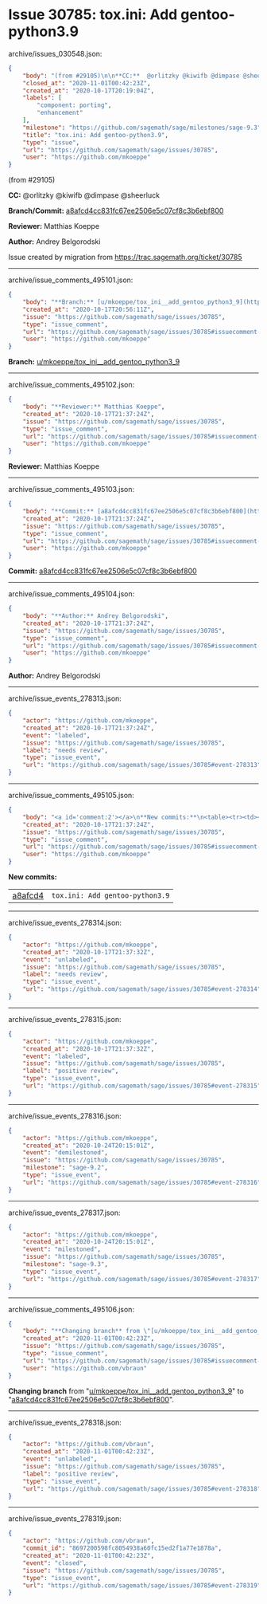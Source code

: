 # Issue 30785: tox.ini: Add gentoo-python3.9

archive/issues_030548.json:
```json
{
    "body": "(from #29105)\n\n**CC:**  @orlitzky @kiwifb @dimpase @sheerluck\n\n**Branch/Commit:** [a8afcd4cc831fc67ee2506e5c07cf8c3b6ebf800](https://github.com/sagemath/sagetrac-mirror/commit/a8afcd4cc831fc67ee2506e5c07cf8c3b6ebf800)\n\n**Reviewer:** Matthias Koeppe\n\n**Author:** Andrey Belgorodski\n\nIssue created by migration from https://trac.sagemath.org/ticket/30785\n\n",
    "closed_at": "2020-11-01T00:42:23Z",
    "created_at": "2020-10-17T20:19:04Z",
    "labels": [
        "component: porting",
        "enhancement"
    ],
    "milestone": "https://github.com/sagemath/sage/milestones/sage-9.3",
    "title": "tox.ini: Add gentoo-python3.9",
    "type": "issue",
    "url": "https://github.com/sagemath/sage/issues/30785",
    "user": "https://github.com/mkoeppe"
}
```
(from #29105)

**CC:**  @orlitzky @kiwifb @dimpase @sheerluck

**Branch/Commit:** [a8afcd4cc831fc67ee2506e5c07cf8c3b6ebf800](https://github.com/sagemath/sagetrac-mirror/commit/a8afcd4cc831fc67ee2506e5c07cf8c3b6ebf800)

**Reviewer:** Matthias Koeppe

**Author:** Andrey Belgorodski

Issue created by migration from https://trac.sagemath.org/ticket/30785





---

archive/issue_comments_495101.json:
```json
{
    "body": "**Branch:** [u/mkoeppe/tox_ini__add_gentoo_python3_9](https://github.com/sagemath/sagetrac-mirror/tree/u/mkoeppe/tox_ini__add_gentoo_python3_9)",
    "created_at": "2020-10-17T20:56:11Z",
    "issue": "https://github.com/sagemath/sage/issues/30785",
    "type": "issue_comment",
    "url": "https://github.com/sagemath/sage/issues/30785#issuecomment-495101",
    "user": "https://github.com/mkoeppe"
}
```

**Branch:** [u/mkoeppe/tox_ini__add_gentoo_python3_9](https://github.com/sagemath/sagetrac-mirror/tree/u/mkoeppe/tox_ini__add_gentoo_python3_9)



---

archive/issue_comments_495102.json:
```json
{
    "body": "**Reviewer:** Matthias Koeppe",
    "created_at": "2020-10-17T21:37:24Z",
    "issue": "https://github.com/sagemath/sage/issues/30785",
    "type": "issue_comment",
    "url": "https://github.com/sagemath/sage/issues/30785#issuecomment-495102",
    "user": "https://github.com/mkoeppe"
}
```

**Reviewer:** Matthias Koeppe



---

archive/issue_comments_495103.json:
```json
{
    "body": "**Commit:** [a8afcd4cc831fc67ee2506e5c07cf8c3b6ebf800](https://github.com/sagemath/sagetrac-mirror/commit/a8afcd4cc831fc67ee2506e5c07cf8c3b6ebf800)",
    "created_at": "2020-10-17T21:37:24Z",
    "issue": "https://github.com/sagemath/sage/issues/30785",
    "type": "issue_comment",
    "url": "https://github.com/sagemath/sage/issues/30785#issuecomment-495103",
    "user": "https://github.com/mkoeppe"
}
```

**Commit:** [a8afcd4cc831fc67ee2506e5c07cf8c3b6ebf800](https://github.com/sagemath/sagetrac-mirror/commit/a8afcd4cc831fc67ee2506e5c07cf8c3b6ebf800)



---

archive/issue_comments_495104.json:
```json
{
    "body": "**Author:** Andrey Belgorodski",
    "created_at": "2020-10-17T21:37:24Z",
    "issue": "https://github.com/sagemath/sage/issues/30785",
    "type": "issue_comment",
    "url": "https://github.com/sagemath/sage/issues/30785#issuecomment-495104",
    "user": "https://github.com/mkoeppe"
}
```

**Author:** Andrey Belgorodski



---

archive/issue_events_278313.json:
```json
{
    "actor": "https://github.com/mkoeppe",
    "created_at": "2020-10-17T21:37:24Z",
    "event": "labeled",
    "issue": "https://github.com/sagemath/sage/issues/30785",
    "label": "needs review",
    "type": "issue_event",
    "url": "https://github.com/sagemath/sage/issues/30785#event-278313"
}
```



---

archive/issue_comments_495105.json:
```json
{
    "body": "<a id='comment:2'></a>\n**New commits:**\n<table><tr><td><a href=\"https://github.com/sagemath/sagetrac-mirror/commit/a8afcd4cc831fc67ee2506e5c07cf8c3b6ebf800\">a8afcd4</a></td><td><code>tox.ini: Add gentoo-python3.9</code></td></tr></table>\n",
    "created_at": "2020-10-17T21:37:24Z",
    "issue": "https://github.com/sagemath/sage/issues/30785",
    "type": "issue_comment",
    "url": "https://github.com/sagemath/sage/issues/30785#issuecomment-495105",
    "user": "https://github.com/mkoeppe"
}
```

<a id='comment:2'></a>
**New commits:**
<table><tr><td><a href="https://github.com/sagemath/sagetrac-mirror/commit/a8afcd4cc831fc67ee2506e5c07cf8c3b6ebf800">a8afcd4</a></td><td><code>tox.ini: Add gentoo-python3.9</code></td></tr></table>




---

archive/issue_events_278314.json:
```json
{
    "actor": "https://github.com/mkoeppe",
    "created_at": "2020-10-17T21:37:32Z",
    "event": "unlabeled",
    "issue": "https://github.com/sagemath/sage/issues/30785",
    "label": "needs review",
    "type": "issue_event",
    "url": "https://github.com/sagemath/sage/issues/30785#event-278314"
}
```



---

archive/issue_events_278315.json:
```json
{
    "actor": "https://github.com/mkoeppe",
    "created_at": "2020-10-17T21:37:32Z",
    "event": "labeled",
    "issue": "https://github.com/sagemath/sage/issues/30785",
    "label": "positive review",
    "type": "issue_event",
    "url": "https://github.com/sagemath/sage/issues/30785#event-278315"
}
```



---

archive/issue_events_278316.json:
```json
{
    "actor": "https://github.com/mkoeppe",
    "created_at": "2020-10-24T20:15:01Z",
    "event": "demilestoned",
    "issue": "https://github.com/sagemath/sage/issues/30785",
    "milestone": "sage-9.2",
    "type": "issue_event",
    "url": "https://github.com/sagemath/sage/issues/30785#event-278316"
}
```



---

archive/issue_events_278317.json:
```json
{
    "actor": "https://github.com/mkoeppe",
    "created_at": "2020-10-24T20:15:01Z",
    "event": "milestoned",
    "issue": "https://github.com/sagemath/sage/issues/30785",
    "milestone": "sage-9.3",
    "type": "issue_event",
    "url": "https://github.com/sagemath/sage/issues/30785#event-278317"
}
```



---

archive/issue_comments_495106.json:
```json
{
    "body": "**Changing branch** from \"[u/mkoeppe/tox_ini__add_gentoo_python3_9](https://github.com/sagemath/sagetrac-mirror/tree/u/mkoeppe/tox_ini__add_gentoo_python3_9)\" to \"[a8afcd4cc831fc67ee2506e5c07cf8c3b6ebf800](https://github.com/sagemath/sagetrac-mirror/commit/a8afcd4cc831fc67ee2506e5c07cf8c3b6ebf800)\".",
    "created_at": "2020-11-01T00:42:23Z",
    "issue": "https://github.com/sagemath/sage/issues/30785",
    "type": "issue_comment",
    "url": "https://github.com/sagemath/sage/issues/30785#issuecomment-495106",
    "user": "https://github.com/vbraun"
}
```

**Changing branch** from "[u/mkoeppe/tox_ini__add_gentoo_python3_9](https://github.com/sagemath/sagetrac-mirror/tree/u/mkoeppe/tox_ini__add_gentoo_python3_9)" to "[a8afcd4cc831fc67ee2506e5c07cf8c3b6ebf800](https://github.com/sagemath/sagetrac-mirror/commit/a8afcd4cc831fc67ee2506e5c07cf8c3b6ebf800)".



---

archive/issue_events_278318.json:
```json
{
    "actor": "https://github.com/vbraun",
    "created_at": "2020-11-01T00:42:23Z",
    "event": "unlabeled",
    "issue": "https://github.com/sagemath/sage/issues/30785",
    "label": "positive review",
    "type": "issue_event",
    "url": "https://github.com/sagemath/sage/issues/30785#event-278318"
}
```



---

archive/issue_events_278319.json:
```json
{
    "actor": "https://github.com/vbraun",
    "commit_id": "8697200598fc8054938a60fc15ed2f1a77e1878a",
    "created_at": "2020-11-01T00:42:23Z",
    "event": "closed",
    "issue": "https://github.com/sagemath/sage/issues/30785",
    "type": "issue_event",
    "url": "https://github.com/sagemath/sage/issues/30785#event-278319"
}
```
